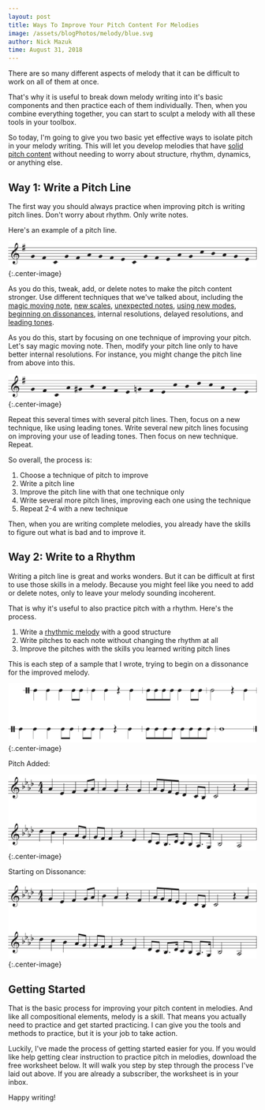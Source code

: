 ```yaml
---
layout: post
title: Ways To Improve Your Pitch Content For Melodies
image: /assets/blogPhotos/melody/blue.svg
author: Nick Mazuk
time: August 31, 2018
---
```


There are so many different aspects of melody that it can be difficult to work on all of them at once.

That's why it is useful to break down melody writing into it's basic components and then practice each of them individually. Then, when you combine everything together, you can start to sculpt a melody with all these tools in your toolbox.

So today, I'm going to give you two basic yet effective ways to isolate pitch in your melody writing. This will let you develop melodies that have [solid pitch content](/blog/IncreasePitchVarietyInYourMelody) without needing to worry about structure, rhythm, dynamics, or anything else.

<!--end-of-intro-->

## Way 1: Write a Pitch Line

The first way you should always practice when improving pitch is writing pitch lines. Don't worry about rhythm. Only write notes.

Here's an example of a pitch line.

![Pitch Line](/blog/resources/pitchLineOriginal.png "Pitch Line"){:.center-image}

As you do this, tweak, add, or delete notes to make the pitch content stronger. Use different techniques that we've talked about, including the [magic moving note](/blog/MagicMovingNote), [new scales](/blog/IncreasePitchVarietyInYourMelody#2-explore-new-scales), [unexpected notes](/blog/UnexpectedNoteClimaxes), [using new modes](/blog/IncreasePitchVarietyInYourMelody#1-unlock-new-notes-with-modes), [beginning on dissonances](/blog/IncreasePitchVarietyInYourMelody#4-begin-on-dissonance), internal resolutions, delayed resolutions, and [leading tones](/blog/IncreasePitchVarietyInYourMelody#3-use-leading-tones-to-increase-tension).

As you do this, start by focusing on one technique of improving your pitch. Let's say magic moving note. Then, modify your pitch line only to have better internal resolutions. For instance, you might change the pitch line from above into this.

![Pitch Line Improved](/blog/resources/pitchLineImproved.png "Pitch Line Improved"){:.center-image}

Repeat this several times with several pitch lines. Then, focus on a new technique, like using leading tones. Write several new pitch lines focusing on improving your use of leading tones. Then focus on new technique. Repeat.

So overall, the process is:

1. Choose a technique of pitch to improve
2. Write a pitch line
3. Improve the pitch line with that one technique only
4. Write several more pitch lines, improving each one using the technique
5. Repeat 2-4 with a new technique

Then, when you are writing complete melodies, you already have the skills to figure out what is bad and to improve it.

## Way 2: Write to a Rhythm

Writing a pitch line is great and works wonders. But it can be difficult at first to use those skills in a melody. Because you might feel like you need to add or delete notes, only to leave your melody sounding incoherent.

That is why it's useful to also practice pitch with a rhythm. Here's the process.

1. Write a [rhythmic melody](/blog/WaysToImproveYourRhythmicContentForMelodies#way-1-rhythm-only-melodies) with a good structure
2. Write pitches to each note without changing the rhythm at all
3. Improve the pitches with the skills you learned writing pitch lines

This is each step of a sample that I wrote, trying to begin on a dissonance for the improved melody.

![Rhythm Melody](/blog/resources/rhythmMelody.png "Rhythm Melody"){:.center-image}

Pitch Added:

![Rhythm Melody With Pitch](/blog/resources/rhythmWithPitch.png "Rhythm Melody With Pitch"){:.center-image}

Starting on Dissonance:

![Rhythm Melody With Improved Pitch](/blog/resources/rhythmMelodyPitchImproved.png "Rhythm Melody With Improved Pitch"){:.center-image}

## Getting Started

That is the basic process for improving your pitch content in melodies. And like all compositional elements, melody is a skill. That means you actually need to practice and get started practicing. I can give you the tools and methods to practice, but it is your job to take action.

Luckily, I've made the process of getting started easier for you. If you would like help getting clear instruction to practice pitch in melodies, download the free worksheet below. It will walk you step by step through the process I've laid out above. If you are already a subscriber, the worksheet is in your inbox.

Happy writing!
